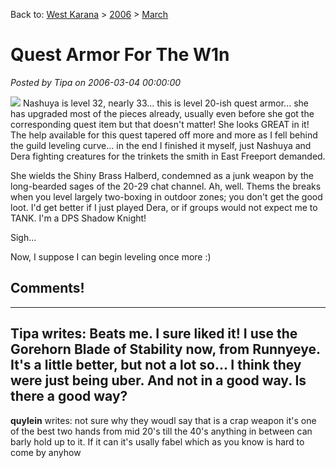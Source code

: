 Back to: [West Karana](/posts/westkarana.md) > [2006](/posts/2006/westkarana.md) > [March](./westkarana.md)
# Quest Armor For The W1n

*Posted by Tipa on 2006-03-04 00:00:00*

![](../../../images/nashquestarmor.jpg) Nashuya is level 32, nearly 33... this is level 20-ish quest armor... she has upgraded most of the pieces already, usually even before she got the corresponding quest item but that doesn't matter! She looks GREAT in it! The help available for this quest tapered off more and more as I fell behind the guild leveling curve... in the end I finished it myself, just Nashuya and Dera fighting creatures for the trinkets the smith in East Freeport demanded.

She wields the Shiny Brass Halberd, condemned as a junk weapon by the long-bearded sages of the 20-29 chat channel. Ah, well. Thems the breaks when you level largely two-boxing in outdoor zones; you don't get the good loot. I'd get better if I just played Dera, or if groups would not expect me to TANK. I'm a DPS Shadow Knight!

Sigh...

Now, I suppose I can begin leveling once more :)
## Comments!
---
**Tipa** writes: Beats me. I sure liked it! I use the Gorehorn Blade of Stability now, from Runnyeye. It's a little better, but not a lot so... I think they were just being uber. And not in a good way. Is there a good way?
---
**quylein** writes: not sure why they woudl say that is a crap weapon it's one of the best two hands from mid 20's till the 40's anything in between can barly hold up to it. If it can it's usally fabel which as you know is hard to come by anyhow
